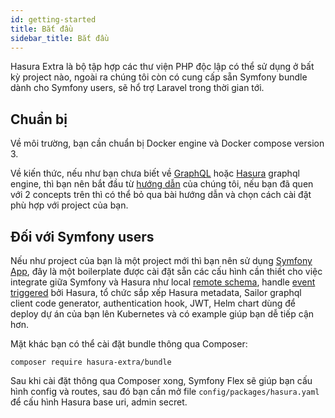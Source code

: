 ```yaml
---
id: getting-started
title: Bắt đầu
sidebar_title: Bắt đầu
---
```


Hasura Extra là bộ tập hợp các thư viện PHP độc lập có thể sử dụng ở bất kỳ project nào, ngoài ra chúng tôi còn có cung cấp sẵn
Symfony bundle dành cho Symfony users, sẽ hổ trợ Laravel trong thời gian tới.

## Chuẩn bị

Về môi trường, bạn cần chuẩn bị Docker engine và Docker compose version 3.

Về kiến thức, nếu như bạn chưa biết về [GraphQL](https://graphql.org/) hoặc [Hasura](https://hasura.io/) graphql engine,
thì bạn nên bắt đầu từ [hướng dẫn](/tutorial/introduction) của chúng tôi, nếu bạn đã quen với 2 concepts trên thì có thể
bỏ qua bài hướng dẫn và chọn cách cài đặt phù hợp với project của bạn.

## Đối với Symfony users

Nếu như project của bạn là một project mới thì bạn nên sử dụng [Symfony App](./03-symfony-app.md), đây là một boilerplate được cài đặt sẵn các
cấu hình cần thiết cho việc integrate giữa Symfony và Hasura như local [remote schema](https://hasura.io/docs/latest/graphql/core/remote-schemas/index.html), 
handle [event triggered](https://hasura.io/docs/latest/graphql/core/event-triggers/index.html) bởi Hasura, tổ chức sắp xếp Hasura metadata, 
Sailor graphql client code generator, authentication hook, JWT, Helm chart dùng để deploy dự án của bạn lên Kubernetes và có example giúp bạn dễ tiếp cận hơn.

Mặt khác bạn có thể cài đặt bundle thông qua Composer:

```shell
composer require hasura-extra/bundle
```

Sau khi cài đặt thông qua Composer xong, Symfony Flex sẽ giúp bạn cấu hình config và routes, sau đó bạn cần mở file
`config/packages/hasura.yaml` để cấu hình Hasura base uri, admin secret.

